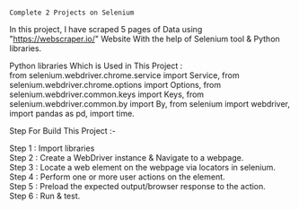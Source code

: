                                                                         Complete 2 Projects on Selenium
                                                                        
In this project, I have scraped 5 pages of Data using "https://webscraper.io/" Website With the help of Selenium tool & Python libraries.

Python libraries Which is Used in This Project :  
from selenium.webdriver.chrome.service import Service, 
from selenium.webdriver.chrome.options import Options, 
from selenium.webdriver.common.keys import Keys, 
from selenium.webdriver.common.by import By, 
from selenium import webdriver, 
import pandas as pd, 
import time.

Step For Build This Project :- 

Step 1 : Import libraries \
Step 2 : Create a WebDriver instance & Navigate to a webpage. \
Step 3 : Locate a web element on the webpage via locators in selenium. \
Step 4 : Perform one or more user actions on the element. \
Step 5 : Preload the expected output/browser response to the action. \
Step 6 : Run & test.
